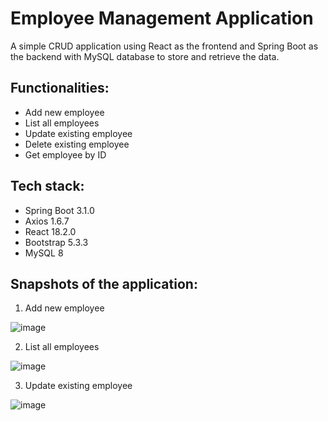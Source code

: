 # Employee Management Application

A simple CRUD application using React as the frontend and Spring Boot as the backend with MySQL database to store and retrieve the data.

## Functionalities:
- Add new employee
- List all employees
- Update existing employee
- Delete existing employee
- Get employee by ID

## Tech stack:
- Spring Boot 3.1.0
- Axios 1.6.7
- React 18.2.0
- Bootstrap 5.3.3
- MySQL 8

## Snapshots of the application:

1. Add new employee

  ![image](https://github.com/SwathiManag/SpringBootAndReactCRUDApp/assets/62307366/6aaf051f-25d2-4e0c-a8f6-09f68d7eeaa5)

2. List all employees

  ![image](https://github.com/SwathiManag/SpringBootAndReactCRUDApp/assets/62307366/39f48992-ebef-43bc-881a-2b246f6f1a40)

3. Update existing employee

  ![image](https://github.com/SwathiManag/SpringBootAndReactCRUDApp/assets/62307366/14a8612d-a0fb-4d7f-8c07-f5314ff0c23e)





